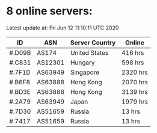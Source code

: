# 8 online servers:

Latest update at: Fri Jun 12 11:10:11 UTC 2020

| ID | ASN | Server Country | Online |
| -- | --- | -------------- | ------ |
| #.D09B | AS174 | United States | 416 hrs |
| #.C831 | AS12301 | Hungary | 598 hrs |
| #.7F1D | AS63949 | Singapore | 2320 hrs |
| #.B6F8 | AS63888 | Hong Kong | 2070 hrs |
| #.BD3E | AS63888 | Hong Kong | 3139 hrs |
| #.2A79 | AS63949 | Japan | 1979 hrs |
| #.7D30 | AS51659 | Russia | 13 hrs |
| #.7417 | AS51659 | Russia | 13 hrs |

